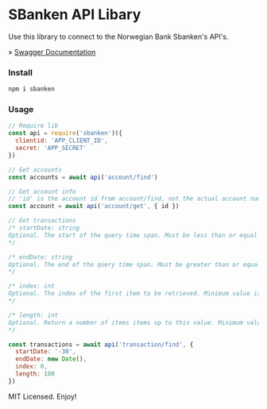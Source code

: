 # SBanken API Libary

Use this library to connect to the Norwegian Bank Sbanken's API's.

&raquo; [Swagger Documentation](https://publicapi.sbanken.no/openapi/apibeta/index.html?urls.primaryName=API%20Beta%20V2)

### Install

```sh
npm i sbanken
```

### Usage

```js
// Require lib
const api = require('sbanken')({
  clientid: 'APP_CLIENT_ID',
  secret: 'APP_SECRET'
})

// Get accounts
const accounts = await api('account/find')

// Get account info
// 'id' is the account id from account/find, not the actual account number
const account = await api('account/get', { id })

// Get transactions
/* startDate: string
Optional. The start of the query time span. Must be less than or equal to endDate, and less than or equal to the current date + 1 day. Default value is endDate -30 days. Minimum value is 2000-01-01
*/

/* endDate: string
Optional. The end of the query time span. Must be greater than or equal to startDate, and less than or equal to the current date +1 day. Query cannot span more than 366 days. Default value is the current date.
*/

/* index: int
Optional. The index of the first item to be retrieved. Minimum value is 0, which is the first item within the query time span. Default value is 0.
*/

/* length: int
Optional. Return a number of items items up to this value. Minimum value is 1, maximum value is 1000. The default value is 100.
*/

const transactions = await api('transaction/find', {
  startDate: '-30',
  endDate: new Date(),
  index: 0,
  length: 100
})
```

MIT Licensed. Enjoy!
